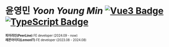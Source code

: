 # 윤영민 *Yoon Young Min* [![Vue3 Badge](https://img.shields.io/badge/Vue3-4FC08D?style=flat-square&logo=Vue.js&logoColor=white)](https://vuejs.org/) [![TypeScript Badge](https://img.shields.io/badge/Typescript-235A97?style=flat-square&logo=Typescript&logoColor=white)](https://www.typescriptlang.org/)

<sub><sup><b>피어라인(PeerLine)</b> FE developer (2024.09 - now)</sup></sub>  
<sub><sup><b>레몬아이티(LemonIT)</b> FE developer (2023.08 - 2024.08)</sup></sub>
